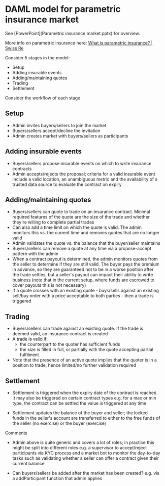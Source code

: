 # DAML model for parametric insurance market

See [PowerPoint](Parametric insurance market.pptx) for overview.

More info on parametric insurance here: [What is parametric insurance? | Swiss Re](https://corporatesolutions.swissre.com/insights/knowledge/what_is_parametric_insurance.html) 

Consider 5 stages in the model:

- Setup
- Adding insurable events
- Adding/maintaining quotes
- Trading
- Settlement

Consider the workflow of each stage

## Setup

- Admin invites buyers/sellers to join the market
- Buyers/sellers accept/decline the invitation
- Admin creates market with buyers/sellers as participants

## Adding insurable events

- Buyers/sellers propose insurable events on which to write insurance contracts
- Admin accepts/rejects the proposal; criteria for a valid insurable event include a valid location, an unambiguous metric and the availability of a trusted data source to evaluate the contract on expiry

## Adding/maintaining quotes

- Buyers/sellers can quote to trade on an insurance contract. Minimal required features of the quote are the size of the trade and whether they're willing to complete partial trades
- Can also add a time limit on which the quote is valid. The admin monitors this vs. the current time and removes quotes that are no longer valid
- Admin validates the quote vs. the balance that the buyer/seller maintains
- Buyers/sellers can remove a quote at any time via a propose-accept pattern with the admin
- When a contract payout is determined, the admin monitors quotes from the seller to determine if they are still valid. The buyer pays the premium in advance, so they are guaranteed not to be in a worse position after the trade settles, but a seller's payout can impact their ability to write business (note that in the current setup, where funds are escrowed to cover payouts this is not necessary)
- If a quote crosses with an existing quote - buys/sells against an existing sell/buy order with a price acceptable to both parties - then a trade is triggered

## Trading

- Buyers/sellers can trade against an existing quote. If the trade is deemed valid, an insurance contract is created
- A trade is valid if:
  - the counterpart to the quoter has sufficient funds
  - the size is filled in full, or partially with the quote accepting partial fulfilment
- Note that the presence of an active quote implies that the quoter is in a position to trade, hence limited/no further validation required

## Settlement

- Settlement is triggered when the expiry date of the contract is reached. It may also be triggered on certain contract types e.g. for a max or min type, the contract can be settled the value is triggered at any time

- Settlement updates the balance of the buyer and seller; the locked funds in the seller's account are transferred to either to the free funds of the seller (no exercise) or the buyer (exercise)

Comments

- Admin above is quite generic and covers a lot of roles; in practice this might be split into different roles e.g. a supervisor to accept/reject participants via KYC process and a market bot to monitor the day-to-day tasks such as validating whether a seller can offer a contract given their current balance

- Can buyers/sellers be added after the market has been created? e.g. via a addParticipant function that admin applies

  